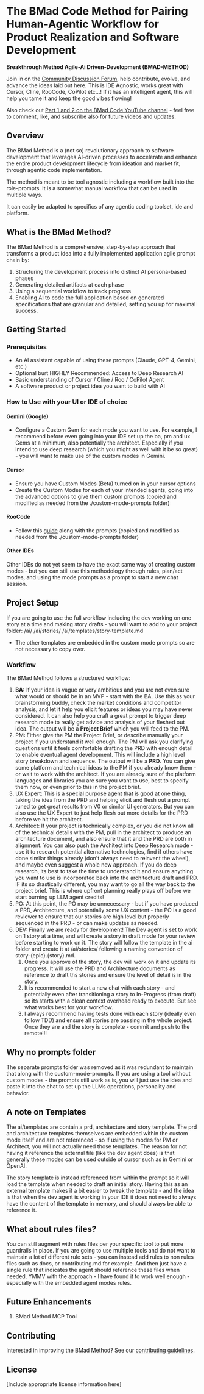 # The BMad Code Method for Pairing Human-Agentic Workflow for Product Realization and Software Development

**Breakthrough Method Agile-Ai Driven-Development (BMAD-METHOD)**

Join in on the [Community Discussion Forum](https://github.com/bmadcode/BMAD-METHOD/discussions), help contribute, evolve, and advance the ideas laid out here. This is IDE Agnostic, works great with Cursor, Cline, RooCode, CoPilot etc...! If it has an intelligent agent, this will help you tame it and keep the good vibes flowing!

Also check out [Part 1 and 2 on the BMad Code YouTube channel](https://youtu.be/JbhiLUY_V2U) - feel free to comment, like, and subscribe also for future videos and updates.

## Overview

The BMad Method is a (not so) revolutionary approach to software development that leverages AI-driven processes to accelerate and enhance the entire product development lifecycle from ideation and market fit, through agentic code implementation.

The method is meant to be tool agnostic including a workflow built into the role-prompts. It is a somewhat manual workflow that can be used in multiple ways.

It can easily be adapted to specifics of any agentic coding toolset, ide and platform.

## What is the BMad Method?

The BMad Method is a comprehensive, step-by-step approach that transforms a product idea into a fully implemented application agile prompt chain by:

1. Structuring the development process into distinct AI persona-based phases
2. Generating detailed artifacts at each phase
3. Using a sequential workflow to track progress
4. Enabling AI to code the full application based on generated specifications that are granular and detailed, setting you up for maximal success.

## Getting Started

### Prerequisites

- An AI assistant capable of using these prompts (Claude, GPT-4, Gemini, etc.)
- Optional burt HIGHLY Recommended: Access to Deep Research AI
- Basic understanding of Cursor / Cline / Roo / CoPilot Agent
- A software product or project idea you want to build with AI

### How to Use with your UI or IDE of choice

#### Gemini (Google)

- Configure a Custom Gem for each mode you want to use. For example, I recommend before even going into your IDE set up the ba, pm and ux Gems at a minimum, also potentially the architect. Especially if you intend to use deep research (which you might as well with it be so great) - you will want to make use of the custom modes in Gemini.

#### Cursor

- Ensure you have Custom Modes (Beta) turned on in your cursor options
- Create the Custom Modes for each of your intended agents, going into the advanced options to give them custom prompts (copied and modified as needed from the ./custom-mode-prompts folder)

#### RooCode

- Follow this [guide](https://publish.obsidian.md/aixplore/AI+Systems+%26+Architecture/custom-modes-quick-start) along with the prompts (copied and modified as needed from the ./custom-mode-prompts folder)

#### Other IDEs

Other IDEs do not yet seem to have the exact same way of creating custom modes - but you can still use this methodology through rules, plan/act modes, and using the mode prompts as a prompt to start a new chat session.

## Project Setup

If you are going to use the full workflow including the dev working on one story at a time and making story drafts - you will want to add to your project folder:
/ai/
/ai/stories/
/ai/templates/story-template.md

- The other templates are embedded in the custom mode prompts so are not necessary to copy over.

### Workflow

The BMad Method follows a structured workflow:

1. **BA:** If your idea is vague or very ambitious and you are not even sure what would or should be in an MVP - start with the BA. Use this as your brainstorming buddy, check the market conditions and competitor analysis, and let it help you elicit features or ideas you may have never considered. It can also help you craft a great prompt to trigger deep research mode to really get advice and analysis of your fleshed out idea. The output will be a **Project Brief** which you will feed to the PM.
2. PM: Either give the PM the Project Brief, or describe manually your project if you understand it well enough. The PM will ask you clarifying questions until it feels comfortable drafting the PRD with enough detail to enable eventual agent development. This will include a high level story breakdown and sequence. The output will be a **PRD**. You can give some platform and technical ideas to the PM if you already know them - or wait to work with the architect. If you are already sure of the platform languages and libraries you are sure you want to use, best to specify them now, or even prior to this in the project brief.
3. UX Expert: This is a special purpose agent that is good at one thing, taking the idea from the PRD and helping elicit and flesh out a prompt tuned to get great results from V0 or similar UI generators. But you can also use the UX Expert to just help flesh out more details for the PRD before we hit the architect.
4. Architect: If your project is technically complex, or you did not know all of the technical details with the PM, pull in the architect to produce an architecture document, and also ensure that it and the PRD are both in alignment. You can also push the Architect into Deep Research mode - use it to research potential alternative technologies, find if others have done similar things already (don't always need to reinvent the wheel), and maybe even suggest a whole new approach. If you do deep research, its best to take the time to understand it and ensure anything you want to use is incorporated back into the architecture draft and PRD. IF its so drastically different, you may want to go all the way back to the project brief. This is where upfront planning really plays off before we start burning up LLM agent credits!
5. PO: At this point, the PO may be unnecessary - but if you have produced a PRD, Architecture, and potentially some UX content - the PO is a good reviewer to ensure that our stories are high level but properly sequenced in the PRD - or can make updates as needed.
6. DEV: Finally we are ready for development! The Dev agent is set to work on 1 story at a time, and will create a story in draft mode for your review before starting to work on it. The story will follow the template in the ai folder and create it at /ai/stories/ following a naming convention of story-{epic}.{story}.md.
   1. Once you approve of the story, the dev will work on it and update its progress. It will use the PRD and Architecture documents as reference to draft ths stories and ensure the level of detail is in the story.
   2. It is recommended to start a new chat with each story - and potentially even after transitioning a story to In-Progress (from draft) so its starts with a clean context overhead ready to execute. But see what works best for your workflow.
   3. I always recommend having tests done with each story (ideally even follow TDD) and ensure all stories are passing in the whole project. Once they are and the story is complete - commit and push to the remote!!!

## Why no prompts folder

The separate prompts folder was removed as it was redundant to maintain that along with the custom-mode-prompts. If you are using a tool without custom modes - the prompts still work as is, you will just use the idea and paste it into the chat to set up the LLMs operations, personality and behavior.

## A note on Templates

The ai/templates are contain a prd, architecture and story template. The prd and architecture templates themselves are embedded within the custom mode itself and are not referenced - so if using the modes for PM or Architect, you will not actually need those templates. The reason for not having it reference the external file (like the dev agent does) is that generally these modes can be used outside of cursor such as in Gemini or OpenAI.

The story template is instead referenced from within the prompt so it will load the template when needed to draft an initial story. Having this as an external template makes it a bit easier to tweak the template - and the idea is that when the dev agent is working in your IDE it does not need to always have the content of the template in memory, and should always be able to reference it.

## What about rules files?

You can still augment with rules files per your specific tool to put more guardrails in place. If you are going to use multiple tools and do not want to maintain a lot of different rule sets - you can instead add rules to non rules files such as docs, or contributing.md for example. And then just have a single rule that indicates the agent should reference these files when needed. YMMV with the approach - I have found it to work well enough - especially with the embedded agent modes rules.

## Future Enhancements

1. BMad Method MCP Tool

## Contributing

Interested in improving the BMad Method? See our [contributing guidelines](CONTRIBUTING.md).

## License

[Include appropriate license information here]
